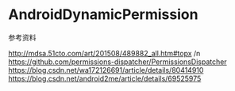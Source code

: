 # AndroidDynamicPermission



参考资料

http://mdsa.51cto.com/art/201508/489882_all.htm#topx /n
https://github.com/permissions-dispatcher/PermissionsDispatcher
https://blog.csdn.net/wa172126691/article/details/80414910
https://blog.csdn.net/android2me/article/details/69525975






